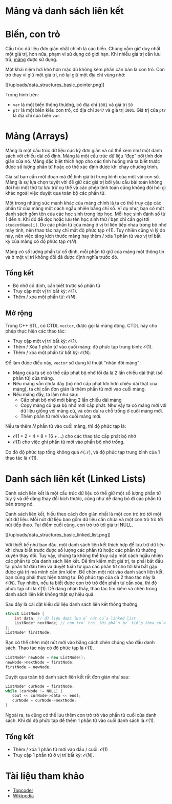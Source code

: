 # Mảng và danh sách liên kết

# Biến, con trỏ

Cấu trúc dữ liệu đơn giản nhất chính là các biến. Chúng nắm giữ duy nhất một giá trị, hơn nữa, phạm vi sử dụng có giới hạn. Khi nhiều giá trị cần lưu trữ, [mảng](#mảng-arrays) được sử dụng.

Một khái niệm hơi khó hơn mặc dù không kém phần căn bản là con trỏ. Con trỏ thay vì giữ một giá trị, nó lại giữ một địa chỉ vùng nhớ:

[[/uploads/data_structures_basic_pointer.png]]

Trong hình trên:

- `var` là một biến thông thường, có địa chỉ `1001` và giá trị `50`
- `ptr` là một biến kiểu con trỏ, có địa chỉ `2047` và giá trị `1001`. Giá trị của `ptr` là địa chỉ của biến `var`.


# Mảng (Arrays)

Mảng là một cấu trúc dữ liệu cực kỳ đơn giản và có thể xem như một danh sách với chiều dài cố định. Mảng là một cấu trúc dữ liệu “đẹp” bởi tính đơn giản của nó. Mảng đặc biệt thích hợp cho các tình huống mà ta biết trước được số lượng phần tử hoặc có thể xác định được khi chạy chương trình.

Giả sử bạn cần một đoạn mã để tính giá trị trung bình của một vài con số. Mảng là sự lựa chọn tuyệt vời để giữ các giá trị bởi yêu cầu bài toán không đòi hỏi một thứ tự lưu trữ cụ thể và các phép tính toán cũng không đòi hỏi gì khác ngoài việc duyệt qua toàn bộ các phần tử.

Một trong những sức mạnh khác của mảng chính là ta có thể truy cập các phần tử của mảng một cách ngẫu nhiên bằng chỉ số. Ví dụ như, bạn có một danh sách gồm tên của các học sinh trong lớp học. Mỗi học sinh đánh số từ 1 đến $n$. Khi đó để đọc hoặc lưu tên học sinh thứ $i$ bạn chỉ cần gọi tới `studentName[i]`. Do các phần tử của mảng ở vị trí liên tiếp nhau trong bộ nhớ máy tính, nên thao tác này chỉ mất độ phức tạp $\mathcal{O}(1)$. Tuy nhiên cũng vì lý do này, nên việc tăng kích thước mảng hay thêm / xóa 1 phần tử vào vị trí bất kỳ của mảng có độ phức tạp $\mathcal{O}(N)$.

Mảng có số lượng phần tử cố định, mỗi phần tử giữ của mảng một thông tin và ở một vị trí không đổi đã được định nghĩa trước đó.

## Tổng kết

- Bộ nhớ cố định, cần biết trước số phần tử
- Truy cập một vị trí bất kỳ: $\mathcal{O}(1)$.
- Thêm / xóa một phần tử: $\mathcal{O}(N)$.

## Mở rộng

Trong C++ STL, có CTDL `vector`, được gọi là mảng động. CTDL này cho phép thực hiện các thao tác:

- Truy cập một vị trí bất kỳ: $\mathcal{O}(1)$.
- Thêm / Xóa 1 phần tử vào cuối mảng: độ phức tạp trung bình: $\mathcal{O}(1)$.
- Thêm / xóa một phần tử bất kỳ: $\mathcal{O}(N)$.

Để làm được điều này, `vector` sử dụng kĩ thuật "nhân đôi mảng":

- Mảng của ta sẽ có thể cấp phát bộ nhớ tối đa là 2 lần chiều dài thật (số phần tử) của mảng.
- Nếu mảng vẫn chưa đầy (bộ nhớ cấp phát lớn hơn chiều dài thật của mảng), ta chỉ cần đơn giản là thêm phần tử mới vào cuối mảng.
- Nếu mảng đầy, ta làm như sau:
  - Cấp phát bộ nhớ mới bằng 2 lần chiều dài mảng
  - Copy mảng cũ qua bộ nhớ mới cấp phát. Như vậy ta có mảng mới với dữ liệu giống với mảng cũ, và còn dư ra chỗ trống ở cuối mảng mới.
  - Thêm phần tử mới vào cuối mảng mới.

Nếu ta thêm $N$ phần tử vào cuối mảng, thì độ phức tạp là:

- $\mathcal{O}(1 + 2 + 4 + 8 + 16 + ...)$ cho các thao tác cấp phát bộ nhớ
- $\mathcal{O}(1)$ cho việc ghi phần tử mới vào phần bộ nhớ trống.

Do đó độ phức tạp tổng không quá $\mathcal{O(N)}$, và độ phức tạp trung bình của 1 thao tác là $\mathcal{O}(1)$.


# Danh sách liên kết (Linked Lists)

Danh sách liên kết là một cấu trúc dữ liệu có thể giữ một số lượng phần tử tùy ý và dễ dàng thay đổi kích thước, cũng như dễ dàng bỏ đi các phần tử bên trong nó.

Danh sách liên kết, hiểu theo cách đơn giản nhất là một con trỏ trỏ tới một nút dữ liệu. Mỗi nút dữ liệu bao gồm dữ liệu cần chứa và một con trỏ trỏ tới nút tiếp theo. Tại điểm cuối cùng, con trỏ trỏ tới giá trị NULL.

[[/uploads/data_structures_basic_linked_list.png]]

Với thiết kế như ban đầu, một danh sách liên kết thích hợp để lưu trữ dữ liệu khi chưa biết trước được số lượng các phần tử hoặc các phần tử thường xuyên thay đổi. Tuy vậy, chúng ta không thể truy cập một cách ngẫu nhiên các phần tử của danh sách liên kết. Để tìm kiếm một giá trị, ta phải bắt đầu tại phần tử đầu tiên và duyệt tuần tự qua các phần tử cho tới khi bắt gặp được giá trị mà mình cần tìm kiếm. Để chèn một nút vào danh sách liên kết, bạn cũng phải thực hiện tương tự. Độ phức tạp của cả 2 thao tác này là $\mathcal{O}(N)$. Tuy nhiên, nếu ta biết được con trỏ trỏ đến phần tử cần xóa, thì độ phức tạp chỉ là $\mathcal{O}(1)$. Dễ dàng nhận thấy, thao tác tìm kiếm và chèn trong danh sách liên kết không thật sự hiệu quả.

Sau đây là cài đặt kiểu dữ liệu danh sách liên kết thông thường:

```cpp
struct ListNode {
    int data; // dữ liệu được lưu ở nút của linked list
    ListNode* nextNode; // con trỏ trỏ tới phần tử tiếp theo của linked list.
};
ListNode* firstNode;
```

Bạn có thể chèn một nút mới vào bằng cách chèn chúng vào đầu danh sách. Thao tác này có độ phức tạp là $\mathcal{O}(1)$.

```cpp
ListNode* newNode = new ListNode();
newNode->nextNode = firstNode;
firstNode = newNode;
```

Duyệt qua toàn bộ danh sách liên kết rất đơn giản như sau:

```cpp
ListNode* curNode = firstNode;
while (curNode != NULL) {
   cout << curNode->data << endl;
   curNode = curNode->nextNode;
}
```

Ngoài ra, ta cũng có thể lưu thêm con trỏ trỏ vào phần tử cuối của danh sách. Khi đó độ phức tạp để thêm 1 phần tử vào cuối danh sách là $\mathcal{O}(1)$.

## Tổng kết

- Thêm / xóa 1 phần tử mới vào đầu / cuối: $\mathcal{O}(1)$
- Truy cập 1 phần tử ở vị trí bất kỳ: $\mathcal{O}(N)$.

# Tài liệu tham khảo

- [Topcoder](https://www.topcoder.com/community/data-science/data-science-tutorials/data-structures/)
- [Wikipedia](https://en.wikipedia.org/wiki/Linked_list)
